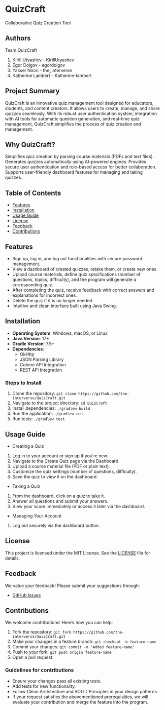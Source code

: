 
# QuizCraft
Collaborative Quiz Creation Tool

## Authors
Team QuizCraft 
1. Kirill Utyashev - KirillUtyashev
2. Egor Dolgov - egordolgov  
3. Yasser Noori - the_interverse  
4. Katherine Lambert - Katherine-lambert

## Project Summary

QuizCraft is an innovative quiz management tool designed for educators, students, and content creators. 
It allows users to create, manage, and share quizzes seamlessly.
With its robust user authentication system, integration with AI tools for automatic question generation, and real-time quiz management,
QuizCraft simplifies the process of quiz creation and management.

## Why QuizCraft?

Simplifies quiz creation by parsing course materials (PDFs and text files).
Generates quizzes automatically using AI-powered engines.
Provides secure user authentication and role-based access for better collaboration.
Supports user-friendly dashboard features for managing and taking quizzes.

## Table of Contents
- [Features](#features)
- [Installation](#installation)
- [Usage Guide](#usage-guide)
- [License](#license)
- [Feedback](#feedback)
- [Contributions](#contributions)

## Features
* Sign up, log in, and log out functionalities with secure password management.
* View a dashboard of created quizzes, retake them, or create new ones.
* Upload course materials, define quiz specifications (number of questions, topics, difficulty), and the program will generate a corresponding quiz.
* After completing the quiz, receive feedback with correct answers and explanations for incorrect ones.
* Delete the quiz if it is no longer needed.
* Intuitive and clean interface built using Java Swing.
## Installation

- **Operating System**: Windows, macOS, or Linux
- **Java Version**: 17+
- **Gradle Version**: 7.5+
- **Dependencies**:
    - OkHttp
    - JSON Parsing Library
    - Cohere API Integration
    - REST API Integration
### Steps to Install
1. Clone the repository:
```git clone https://github.com/the-interverse/QuizCraft.git ```
2. Navigate to the project directory:
```cd QuizCraft```
3. Install dependencies:
```./gradlew build```
4. Run the application:
```./gradlew run```
5. Run tests:
```./gradlew test```
## Usage Guide
* Creating a Quiz
1. Log in to your account or sign up if you're new.
2. Navigate to the Create Quiz page via the Dashboard.
3. Upload a course material file (PDF or plain text).
4. Customize the quiz settings (number of questions, difficulty).
5. Save the quiz to view it on the dashboard.
* Taking a Quiz 
1. From the dashboard, click on a quiz to take it.
2. Answer all questions and submit your answers.
3. View your score immediately or access it later via the dashboard.
* Managing Your Account 
1. Log out securely via the dashboard button.
## License
This project is licensed under the MIT License. See the [LICENSE](LICENSE) file for details.

## Feedback
We value your feedback! Please submit your suggestions through:
* [GitHub Issues](https://github.com/the-interverse/QuizCraft/issues)

## Contributions
We welcome contributions! Here’s how you can help:
1. Fork the repository: 
```git fork https://github.com/the-interverse/QuizCraft.git```
2. Make your changes in a feature branch:
```git checkout -b feature-name```
3. Commit your changes:
```git commit -m "Added feature-name"```
4. Push to your fork:
```git push origin feature-name```
5. Open a pull request.
### Guidelines for contributions
* Ensure your changes pass all existing tests. 
* Add tests for new functionality.
* Follow Clean Architecture and SOLID Principles in your design patterns.
* If your request satisfies the abovementioned prerequisities, we will evaluate your contribution and 
merge the feature into the program. 


